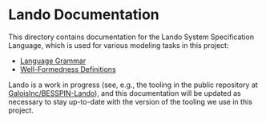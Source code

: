 # Lando Documentation

This directory contains documentation for the Lando System Specification Language, which is used for various modeling tasks in this project:

- [Language Grammar](./grammar-v2.pdf)
- [Well-Formedness Definitions](./well-formedness-v2.pdf)

Lando is a work in progress (see, e.g., the tooling in the public repository at [GaloisInc/BESSPIN-Lando](https://github.com/GaloisInc/BESSPIN-Lando)), and this documentation will be updated as necessary to stay up-to-date with the version of the tooling we use in this project.
